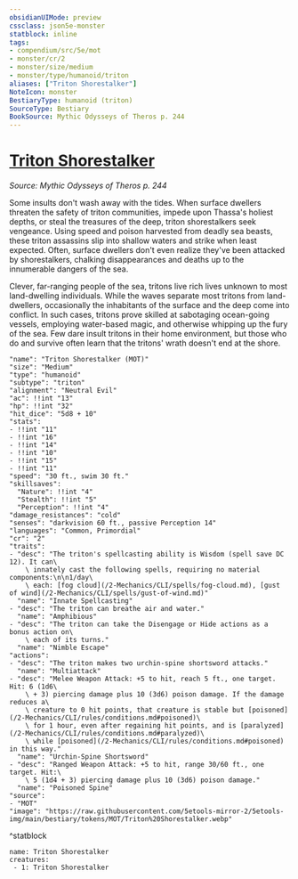 ```yaml
---
obsidianUIMode: preview
cssclass: json5e-monster
statblock: inline
tags:
- compendium/src/5e/mot
- monster/cr/2
- monster/size/medium
- monster/type/humanoid/triton
aliases: ["Triton Shorestalker"]
NoteIcon: monster
BestiaryType: humanoid (triton)
SourceType: Bestiary
BookSource: Mythic Odysseys of Theros p. 244
---
```

# [Triton Shorestalker](2-Mechanics\CLI\bestiary\humanoid/triton-shorestalker-mot.md)
*Source: Mythic Odysseys of Theros p. 244*  

Some insults don't wash away with the tides. When surface dwellers threaten the safety of triton communities, impede upon Thassa's holiest depths, or steal the treasures of the deep, triton shorestalkers seek vengeance. Using speed and poison harvested from deadly sea beasts, these triton assassins slip into shallow waters and strike when least expected. Often, surface dwellers don't even realize they've been attacked by shorestalkers, chalking disappearances and deaths up to the innumerable dangers of the sea.

Clever, far-ranging people of the sea, tritons live rich lives unknown to most land-dwelling individuals. While the waves separate most tritons from land-dwellers, occasionally the inhabitants of the surface and the deep come into conflict. In such cases, tritons prove skilled at sabotaging ocean-going vessels, employing water-based magic, and otherwise whipping up the fury of the sea. Few dare insult tritons in their home environment, but those who do and survive often learn that the tritons' wrath doesn't end at the shore.

```statblock
"name": "Triton Shorestalker (MOT)"
"size": "Medium"
"type": "humanoid"
"subtype": "triton"
"alignment": "Neutral Evil"
"ac": !!int "13"
"hp": !!int "32"
"hit_dice": "5d8 + 10"
"stats":
- !!int "11"
- !!int "16"
- !!int "14"
- !!int "10"
- !!int "15"
- !!int "11"
"speed": "30 ft., swim 30 ft."
"skillsaves":
  "Nature": !!int "4"
  "Stealth": !!int "5"
  "Perception": !!int "4"
"damage_resistances": "cold"
"senses": "darkvision 60 ft., passive Perception 14"
"languages": "Common, Primordial"
"cr": "2"
"traits":
- "desc": "The triton's spellcasting ability is Wisdom (spell save DC 12). It can\
    \ innately cast the following spells, requiring no material components:\n\n1/day\
    \ each: [fog cloud](/2-Mechanics/CLI/spells/fog-cloud.md), [gust of wind](/2-Mechanics/CLI/spells/gust-of-wind.md)"
  "name": "Innate Spellcasting"
- "desc": "The triton can breathe air and water."
  "name": "Amphibious"
- "desc": "The triton can take the Disengage or Hide actions as a bonus action on\
    \ each of its turns."
  "name": "Nimble Escape"
"actions":
- "desc": "The triton makes two urchin-spine shortsword attacks."
  "name": "Multiattack"
- "desc": "Melee Weapon Attack: +5 to hit, reach 5 ft., one target. Hit: 6 (1d6\
    \ + 3) piercing damage plus 10 (3d6) poison damage. If the damage reduces a\
    \ creature to 0 hit points, that creature is stable but [poisoned](/2-Mechanics/CLI/rules/conditions.md#poisoned)\
    \ for 1 hour, even after regaining hit points, and is [paralyzed](/2-Mechanics/CLI/rules/conditions.md#paralyzed)\
    \ while [poisoned](/2-Mechanics/CLI/rules/conditions.md#poisoned) in this way."
  "name": "Urchin-Spine Shortsword"
- "desc": "Ranged Weapon Attack: +5 to hit, range 30/60 ft., one target. Hit:\
    \ 5 (1d4 + 3) piercing damage plus 10 (3d6) poison damage."
  "name": "Poisoned Spine"
"source":
- "MOT"
"image": "https://raw.githubusercontent.com/5etools-mirror-2/5etools-img/main/bestiary/tokens/MOT/Triton%20Shorestalker.webp"
```
^statblock

```encounter-table
name: Triton Shorestalker
creatures:
 - 1: Triton Shorestalker
```